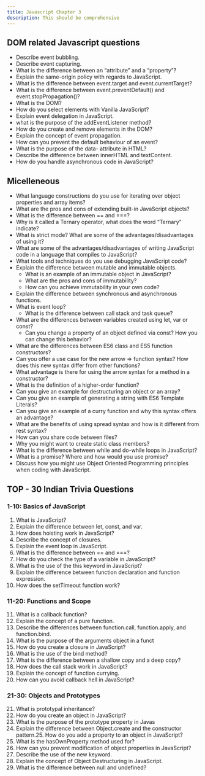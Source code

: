 ```yaml
---
title: Javascript Chapter 3
description: This should be comprehensive
---
```



## DOM related Javascript questions

- Describe event bubbling.
- Describe event capturing.
- What is the difference between an “attribute” and a “property”?
- Explain the same-origin policy with regards to JavaScript.
- What is the difference between event.target and event.currentTarget?
- What is the difference between event.preventDefault() and event.stopPropagation()?
- What is the DOM?
- How do you select elements with Vanilla JavaScript?
- Explain event delegation in JavaScript.
- what is the purpose of the addEventListener method?
- How do you create and remove elements in the DOM?
- Explain the concept of event propagation.
- How can you prevent the default behaviour of an event?
- What is the purpose of the data- attribute in HTML?
- Describe the difference between innerHTML and textContent.
- How do you handle asynchronous code in JavaScript?


## Micelleneous


- What language constructions do you use for iterating over object properties and array items?
- What are the pros and cons of extending built-in JavaScript objects?
- What is the difference between == and ===?
- Why is it called a Ternary operator, what does the word “Ternary” indicate?
- What is strict mode? What are some of the advantages/disadvantages of using it?
- What are some of the advantages/disadvantages of writing JavaScript code in a language that compiles to JavaScript?
- What tools and techniques do you use debugging JavaScript code?
- Explain the difference between mutable and immutable objects.
    - What is an example of an immutable object in JavaScript?
    - What are the pros and cons of immutability?
    - How can you achieve immutability in your own code?
- Explain the difference between synchronous and asynchronous functions.
- What is event loop?
    - What is the difference between call stack and task queue?
- What are the differences between variables created using let, var or const?
    - Can you change a property of an object defined via const? How you can change this behavior?
- What are the differences between ES6 class and ES5 function constructors?
- Can you offer a use case for the new arrow => function syntax? How does this new syntax differ from other functions?
- What advantage is there for using the arrow syntax for a method in a constructor?
- What is the definition of a higher-order function?
- Can you give an example for destructuring an object or an array?
- Can you give an example of generating a string with ES6 Template Literals?
- Can you give an example of a curry function and why this syntax offers an advantage?
- What are the benefits of using spread syntax and how is it different from rest syntax?
- How can you share code between files?
- Why you might want to create static class members?
- What is the difference between while and do-while loops in JavaScript?
- What is a promise? Where and how would you use promise?
- Discuss how you might use Object Oriented Programming principles when coding with JavaScript.


## TOP - 30 Indian  Trivia Questions 

### 1-10: Basics of JavaScript
1. What is JavaScript?
2. Explain the difference between let, const, and var.
3. How does hoisting work in JavaScript?
4. Describe the concept of closures.
5. Explain the event loop in JavaScript.
6. What is the difference between == and ===?
7. How do you check the type of a variable in JavaScript?
8. What is the use of the this keyword in JavaScript?
9. Explain the difference between function declaration and function expression.
10. How does the setTimeout function work?
### 11-20: Functions and Scope
11. What is a callback function?
12. Explain the concept of a pure function.
13. Describe the differences between function.call, function.apply, and function.bind.
14. What is the purpose of the arguments object in a funct
15. How do you create a closure in JavaScript?
16. What is the use of the bind method?
17. What is the difference between a shallow copy and a deep сору?
18. How does the call stack work in JavaScript?
19. Explain the concept of function currying.
20. How can you avoid callback hell in JavaScript?
### 21-30: Objects and Prototypes
21. What is prototypal inheritance?
22. How do you create an object in JavaScript?
23. What is the purpose of the prototype property in Javas
24. Explain the difference between Object.create and the constructor pattern.25. How do you add a property to an object in JavaScript?
26. What is the hasOwnProperty method used for?
27. How can you prevent modification of object properties in JavaScript?
28. Describe the use of the new keyword.
29. Explain the concept of Object Destructuring in JavaScript.
30. What is the difference between null and undefined?